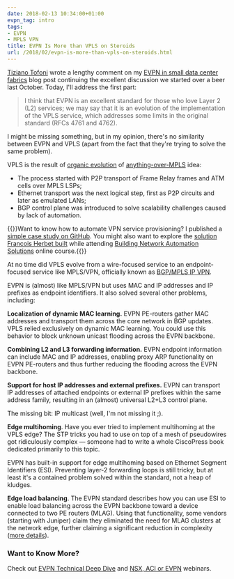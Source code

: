 ```yaml
---
date: 2018-02-13 10:34:00+01:00
evpn_tag: intro
tags:
- EVPN
- MPLS VPN
title: EVPN Is More than VPLS on Steroids
url: /2018/02/evpn-is-more-than-vpls-on-steroids.html
---
```

[Tiziano Tofoni](https://www.linkedin.com/in/tiziano-tofoni-1361759/) wrote a lengthy comment on my [EVPN in small data center fabrics](/2018/02/using-evpn-in-very-small-data-center.html) blog post continuing the excellent discussion we started over a beer last October. Today, I'll address the first part:

> I think that EVPN is an excellent standard for those who love Layer 2 (L2) services; we may say that it is an evolution of the implementation of the VPLS service, which addresses some limits in the original standard (RFCs 4761 and 4762).

I might be missing something, but in my opinion, there's no similarity between EVPN and VPLS (apart from the fact that they're trying to solve the same problem).
<!--more-->
VPLS is the result of [organic evolution](https://en.wikipedia.org/wiki/Favela#/media/File:1_rocinha_favela_closeup.JPG) of [anything-over-MPLS](https://tools.ietf.org/html/rfc3251) idea:

-   The process started with P2P transport of Frame Relay frames and ATM cells over MPLS LSPs;
-   Ethernet transport was the next logical step, first as P2P circuits and later as emulated LANs;
-   BGP control plane was introduced to solve scalability challenges caused by lack of automation.

{{<note info>}}Want to know how to automate VPN service provisioning? I published a [simple case study on GitHub](https://github.com/ipspace/MPLS-infrastructure). You might also want to explore the [solution Francois Herbet built](/2018/02/automation-win-mplsvpn-service.html) while attending [Building Network Automation Solutions](http://www.ipspace.net/Building_Network_Automation_Solutions) online course.{{</note>}}

At no time did VPLS evolve from a wire-focused service to an endpoint-focused service like MPLS/VPN, officially known as [BGP/MPLS IP VPN](https://tools.ietf.org/html/rfc4364).

EVPN is (almost) like MPLS/VPN but uses MAC and IP addresses and IP prefixes as endpoint identifiers. It also solved several other problems, including:

**Localization of dynamic MAC learning.** EVPN PE-routers gather MAC addresses and transport them across the core network in BGP updates. VPLS relied exclusively on dynamic MAC learning. You could use this behavior to block unknown unicast flooding across the EVPN backbone.

**Combining L2 and L3 forwarding information.** EVPN endpoint information can include MAC and IP addresses, enabling proxy ARP functionality on EVPN PE-routers and thus further reducing the flooding across the EVPN backbone.

**Support for host IP addresses and external prefixes.** EVPN can transport IP addresses of attached endpoints or external IP prefixes within the same address family, resulting in an (almost) universal L2+L3 control plane.

The missing bit: IP multicast (well, I'm not missing it ;).

**Edge multihoming**. Have you ever tried to implement multihoming at the VPLS edge? The STP tricks you had to use on top of a mesh of pseudowires got ridiculously complex — someone had to write a whole CiscoPress book dedicated primarily to this topic.

EVPN has built-in support for edge multihoming based on Ethernet Segment Identifiers (ESI). Preventing layer-2 forwarding loops is still tricky, but at least it's a contained problem solved within the standard, not a heap of kludges.

**Edge load balancing**. The EVPN standard describes how you can use ESI to enable load balancing across the EVPN backbone toward a device connected to two PE routers (MLAG). Using that functionality, some vendors (starting with Juniper) claim they eliminated the need for MLAG clusters at the network edge, further claiming a significant reduction in complexity ([more details](/tag/evpn.html#mlag)).

### Want to Know More?

Check out [EVPN Technical Deep Dive](https://www.ipspace.net/EVPN_Technical_Deep_Dive) and [NSX, ACI or EVPN](https://www.ipspace.net/VMware_NSX,_Cisco_ACI_or_Standard-Based_EVPN) webinars.
